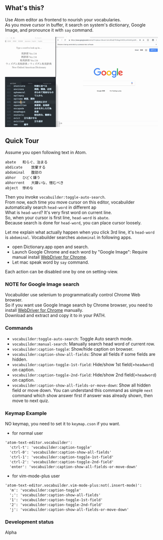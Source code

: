 ## What's this?

Use Atom editor as frontend to nourish your vocabularies.  
As you move cursor in buffer, it search on system's dictionary, Google Image, and pronounce it with `say` command.  

![vocabuilder](https://raw.githubusercontent.com/t9md/t9md/488d41c8262ab120bfaaba41bd103234752e2023/img/atom-vocabuilder.gif)

## Quick Tour

Assume you open following text in Atom.

```
abate	和らぐ、治まる
abdicate	放棄する
abdominal	腹部の
abhor	ひどく嫌う
abhorrent	大嫌いな、憎むべき
abject	惨めな
```

Then you invoke `vocabuilder:toggle-auto-search`.  
From now, each time you move cursor on this editor, vocabuilder automatically search `head-word` in different ap  
What is `head-word`? It's very first word on current line.  
So, when your cursor is first line, `head-word` is `abate`.  
Because search is done for `head-word`, you can place cursor loosely.  

Let me explain what actually happen when you click 3rd line, it's `head-word` is `abdominal`.
Vocabuilder searches `abdominal` in following apps.

- open Dictionary.app open and search.
- Launch Google Chrome and each word by "Google Image": Require manual install [WebDriver for Chrome](http://chromedriver.chromium.org/downloads).
- Let mac speak word by `say` command.

Each action can be disabled one by one on setting-view.

### NOTE for Google Image search

Vocabuilder use selenium to programmatically control Chrome Web browser.  
So if you want use Google Image search by Chrome browser, you need to install  [WebDriver for Chrome](http://chromedriver.chromium.org/downloads) manually.  
Download and extract and copy it to in your PATH.  


### Commands

- `vocabuilder:toggle-auto-search`: Toggle Auto search mode.
- `vocabuilder:manual-search`:  Manually search head word of current row.
- `vocabuilder:caption-toggle`:  Show/hide caption on browser.
- `vocabuilder:caption-show-all-fields`:  Show all fields if some fields are hidden.
- `vocabuilder:caption-toggle-1st-field`:  Hide/show 1st field(=`headword`) on caption.
- `vocabuilder:caption-toggle-2nd-field`:  Hide/show 2nd field(=`headword`) on caption.
- `vocabuilder:caption-show-all-fields-or-move-down`:  Show all hidden field or move down. You can understand this command as simple `next` command which show answer first if answer was already shown, then move to next quiz.

### Keymap Example

NO keymap, you need to set it to `keymap.cson` if you want.

- for normal user
```
'atom-text-editor.vocabuilder':
  'ctrl-t': 'vocabuilder:caption-toggle'
  'ctrl-0': 'vocabuilder:caption-show-all-fields'
  'ctrl-1': 'vocabuilder:caption-toggle-1st-field'
  'ctrl-2': 'vocabuilder:caption-toggle-2nd-field'
  'enter': 'vocabuilder:caption-show-all-fields-or-move-down'
```

- for vim-mode-plus user
```
'atom-text-editor.vocabuilder.vim-mode-plus:not(.insert-mode)':
  'm': 'vocabuilder:caption-toggle'
  ';': 'vocabuilder:caption-show-all-fields'
  '1': 'vocabuilder:caption-toggle-1st-field'
  '2': 'vocabuilder:caption-toggle-2nd-field'
  'j': 'vocabuilder:caption-show-all-fields-or-move-down'
```

### Development status

Alpha
